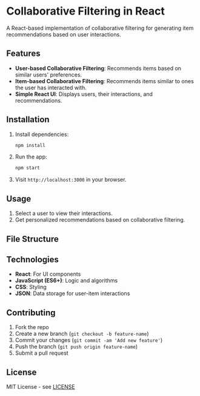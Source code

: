 # Collaborative Filtering in React

A React-based implementation of collaborative filtering for generating item recommendations based on user interactions.

## Features
- **User-based Collaborative Filtering**: Recommends items based on similar users' preferences.
- **Item-based Collaborative Filtering**: Recommends items similar to ones the user has interacted with.
- **Simple React UI**: Displays users, their interactions, and recommendations.

## Installation

1. Install dependencies:
    ```bash
    npm install
    ```

2. Run the app:
    ```bash
    npm start
    ```

3. Visit `http://localhost:3000` in your browser.

## Usage

1. Select a user to view their interactions.
2. Get personalized recommendations based on collaborative filtering.

## File Structure


## Technologies

- **React**: For UI components
- **JavaScript (ES6+)**: Logic and algorithms
- **CSS**: Styling
- **JSON**: Data storage for user-item interactions

## Contributing

1. Fork the repo
2. Create a new branch (`git checkout -b feature-name`)
3. Commit your changes (`git commit -am 'Add new feature'`)
4. Push the branch (`git push origin feature-name`)
5. Submit a pull request

## License

MIT License - see [LICENSE](LICENSE)
